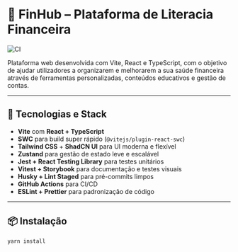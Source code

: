 # 🧾 FinHub – Plataforma de Literacia Financeira

![CI](https://github.com/joaoFerreiragHub/FinHub-Vite/actions/workflows/ci.yml/badge.svg)

Plataforma web desenvolvida com Vite, React e TypeScript, com o objetivo de ajudar utilizadores a organizarem e melhorarem a sua saúde financeira através de ferramentas personalizadas, conteúdos educativos e gestão de contas.

---

## 🚀 Tecnologias e Stack

- **Vite** com **React + TypeScript**
- **SWC** para build super rápido (`@vitejs/plugin-react-swc`)
- **Tailwind CSS** + **ShadCN UI** para UI moderna e flexível
- **Zustand** para gestão de estado leve e escalável
- **Jest + React Testing Library** para testes unitários
- **Vitest + Storybook** para documentação e testes visuais
- **Husky + Lint Staged** para pré-commits limpos
- **GitHub Actions** para CI/CD
- **ESLint + Prettier** para padronização de código

---

## 📦 Instalação

```bash
yarn install
```

